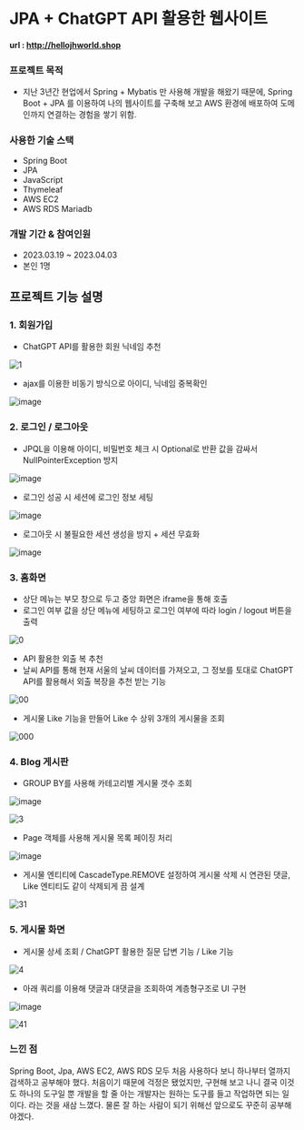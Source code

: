 # JPA + ChatGPT API 활용한 웹사이트
#### url : http://hellojhworld.shop


### 프로젝트 목적
- 지난 3년간 현업에서 Spring + Mybatis 만 사용해 개발을 해왔기 때문에,
Spring Boot + JPA 를 이용하여 나의 웹사이트를 구축해 보고
AWS 환경에 배포하여 도메인까지 연결하는 경험을 쌓기 위함.

### 사용한 기술 스택
- Spring Boot
- JPA
- JavaScript
- Thymeleaf
- AWS EC2
- AWS RDS Mariadb

### 개발 기간 & 참여인원
- 2023.03.19 ~ 2023.04.03
- 본인 1명

## 프로젝트 기능 설명

### 1. 회원가입

- ChatGPT API를 활용한 회원 닉네임 추천

![1](https://user-images.githubusercontent.com/100138691/229538580-360beb56-0f23-44aa-a433-e021e4cdff1d.PNG)

- ajax를 이용한 비동기 방식으로 아이디, 닉네임 중복확인

![image](https://user-images.githubusercontent.com/100138691/229544572-7872f19e-db9a-427d-a18b-2355546682b6.png)


### 2. 로그인 / 로그아웃

- JPQL을 이용해 아이디, 비밀번호 체크 시 Optional로 반환 값을 감싸서 NullPointerException 방지

![image](https://user-images.githubusercontent.com/100138691/229546426-a0112fdd-d9c9-4ca5-bd7e-4291b2f990cf.png)

- 로그인 성공 시 세션에 로그인 정보 세팅

![image](https://user-images.githubusercontent.com/100138691/229540816-e38223df-2f88-43c4-9f12-016771d67825.png)

- 로그아웃 시 불필요한 세션 생성을 방지 + 세션 무효화

![image](https://user-images.githubusercontent.com/100138691/229549235-353fd46a-8050-4fe6-a508-e5eae853b53f.png)


### 3. 홈화면

- 상단 메뉴는 부모 창으로 두고 중앙 화면은 iframe을 통해 호출
- 로그인 여부 값을 상단 메뉴에 세팅하고 로그인 여부에 따라 login / logout 버튼을 출력

![0](https://user-images.githubusercontent.com/100138691/229550260-f907a868-12a1-46f2-b2ea-ad7778de2c23.PNG)

- API 활용한 외출 복 추천
- 날씨 API를 통해 현재 서울의 날씨 데이터를 가져오고, 그 정보를 토대로 ChatGPT API를 활용해서 외출 복장을 추천 받는 기능

![00](https://user-images.githubusercontent.com/100138691/229550292-b3ef9ea3-d76f-41d9-8d8e-29fa681885b1.PNG)

- 게시물 Like 기능을 만들어 Like 수 상위 3개의 게시물을 조회

![000](https://user-images.githubusercontent.com/100138691/229550498-06c129ad-01ea-42d0-8fca-15e31d982d33.PNG)


### 4. Blog 게시판

- GROUP BY를 사용해 카테고리별 게시물 갯수 조회

![image](https://user-images.githubusercontent.com/100138691/229565260-51be59f5-8e1e-4f3a-97fe-4354ad466900.png)

![3](https://user-images.githubusercontent.com/100138691/229550772-90c41357-aaa1-4edd-815b-7afdc0b09b99.PNG)

- Page 객체를 사용해 게시물 목록 페이징 처리

![image](https://user-images.githubusercontent.com/100138691/229565732-8f9321ac-1b68-442e-9c8c-5767989dc5b7.png)

- 게시물 엔티티에 CascadeType.REMOVE 설정하여 게시물 삭제 시 연관된 댓글, Like 엔티티도 같이 삭제되게 끔 설계

![31](https://user-images.githubusercontent.com/100138691/229552723-da199fc1-0ad8-4595-9d1c-f98e2f1187e1.PNG)


### 5. 게시물 화면

- 게시물 상세 조회 / ChatGPT 활용한 질문 답변 기능 / Like 기능

![4](https://user-images.githubusercontent.com/100138691/229556282-d0f3462f-5600-415d-809b-2cf55f86365f.PNG)

- 아래 쿼리를 이용해 댓글과 대댓글을 조회하여 계층형구조로 UI 구현

![image](https://user-images.githubusercontent.com/100138691/229556989-f5ec08aa-fbbd-44f8-8a7e-b811a2f63860.png)

![41](https://user-images.githubusercontent.com/100138691/229567006-1a2cba57-8483-4099-a4e5-b45454f8b63d.PNG)



### 느낀 점

Spring Boot, Jpa, AWS EC2, AWS RDS 모두 처음 사용하다 보니 하나부터 열까지 검색하고 공부해야 했다.
처음이기 때문에 걱정은 됐었지만, 구현해 보고 나니 결국 이것도 하나의 도구일 뿐
개발을 할 줄 아는 개발자는 원하는 도구를 들고 작업하면 되는 일이다. 라는 것을 새삼 느꼈다.
물론 잘 하는 사람이 되기 위해선 앞으로도 꾸준히 공부해야겠다.








